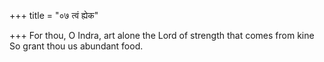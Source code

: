 +++
title = "०७ त्वं ह्येक"

+++
For thou, O Indra, art alone the Lord of strength that comes from kine  
     So grant thou us abundant food.